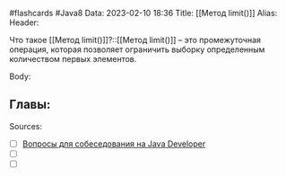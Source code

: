 #flashcards #Java8 
Data: 2023-02-10 18:36
Title: [[Метод limit()]]
Alias:
Header:

Что такое [[Метод limit()]]?::[[Метод limit()]] – это промежуточная операция, которая позволяет ограничить выборку определенным количеством первых элементов.
<!--SR:!2023-11-03,10,410-->



Body:





Главы:
-


Sources:
- [ ] [Вопросы для собеседования на Java Developer](https://github.com/enhorse/java-interview/blob/master/README.md#%D0%9E%D0%9E%D0%9F)
- [ ] []()
- [ ] []()
